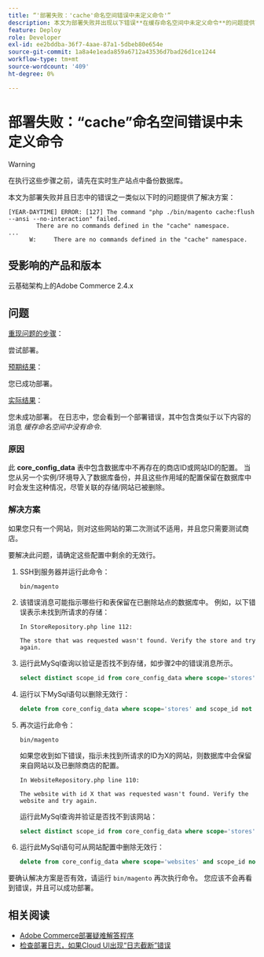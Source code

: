 ```yaml
---
title: “'部署失败：'cache'命名空间错误中未定义命令'”
description: 本文为部署失败并出现以下错误**在缓存命名空间中未定义命令**的问题提供了解决方案。
feature: Deploy
role: Developer
exl-id: ee2bddba-36f7-4aae-87a1-5dbeb80e654e
source-git-commit: 1a8a4e1eada859a6712a43536d7bad26d1ce1244
workflow-type: tm+mt
source-wordcount: '409'
ht-degree: 0%

---
```


# 部署失败：“cache”命名空间错误中未定义命令

>[!WARNING]
>
>在执行这些步骤之前，请先在实时生产站点中备份数据库。

本文为部署失败并且日志中的错误之一类似以下时的问题提供了解决方案：

```
[YEAR-DAYTIME] ERROR: [127] The command "php ./bin/magento cache:flush --ansi --no-interaction" failed.
        There are no commands defined in the "cache" namespace.
...
      W:     There are no commands defined in the "cache" namespace.
```

## 受影响的产品和版本

云基础架构上的Adobe Commerce 2.4.x

## 问题  

<u>重现问题的步骤</u>：

尝试部署。 

<u>预期结果</u>：

您已成功部署。

<u>实际结果</u>：

您未成功部署。 在日志中，您会看到一个部署错误，其中包含类似于以下内容的消息 *缓存命名空间中没有命令*.

### 原因

此 **core_config_data** 表中包含数据库中不再存在的商店ID或网站ID的配置。 当您从另一个实例/环境导入了数据库备份，并且这些作用域的配置保留在数据库中时会发生这种情况，尽管关联的存储/网站已被删除。

### 解决方案

如果您只有一个网站，则对这些网站的第二次测试不适用，并且您只需要测试商店。

要解决此问题，请确定这些配置中剩余的无效行。

1. SSH到服务器并运行此命令：

   `bin/magento`

1. 该错误消息可能指示哪些行和表保留在已删除站点的数据库中。 例如，以下错误表示未找到所请求的存储：

   ```...
   In StoreRepository.php line 112:
   
   The store that was requested wasn't found. Verify the store and try again.
   ```

1. 运行此MySql查询以验证是否找不到存储，如步骤2中的错误消息所示。 

   ```sql
   select distinct scope_id from core_config_data where scope='stores' and scope_id not in (select store_id from store);
   ```

1. 运行以下MySql语句以删除无效行： 

   ```sql
   delete from core_config_data where scope='stores' and scope_id not in (select store_id from store); 
   ```

1. 再次运行此命令：

   `bin/magento`

   如果您收到如下错误，指示未找到所请求的ID为X的网站，则数据库中会保留来自网站以及已删除商店的配置。

   ```
   In WebsiteRepository.php line 110:
   
   The website with id X that was requested wasn't found. Verify the website and try again.
   ```

   运行此MySql查询并验证是否找不到该网站：

   ```sql
   select distinct scope_id from core_config_data where scope='stores' and scope_id not in (select store_id from store);
   ```

1. 运行此MySql语句可从网站配置中删除无效行：

   ```sql
   delete from core_config_data where scope='websites' and scope_id not in (select website_id from store_website);
   ```

要确认解决方案是否有效，请运行 `bin/magento` 再次执行命令。 您应该不会再看到错误，并且可以成功部署。

## 相关阅读

* [Adobe Commerce部署疑难解答程序](/docs/commerce-knowledge-base/kb/troubleshooting/deployment/magento-deployment-troubleshooter.html)
* [检查部署日志，如果Cloud UI出现“日志截断”错误](/docs/commerce-knowledge-base/kb/troubleshooting/miscellaneous/checking-deployment-log-if-the-cloud-ui-shows-log-snipped-error.html)
